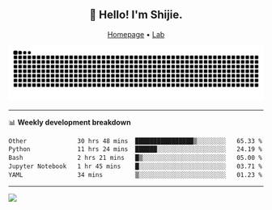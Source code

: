 <h2 align="center">👋 Hello! I'm Shijie.</h2>
<p align="center">
  <a href="https://xu-shi-jie.github.io"> Homepage</a> •
  <a href="https://onodalab.ees.hokudai.ac.jp"> Lab </a>
</p>

![Snake animation](https://github.com/xu-shi-jie/xu-shi-jie/blob/output/github-snake.svg)


-------

📊 **Weekly development breakdown**
<!--START_SECTION:waka-->

```txt
Other              30 hrs 48 mins  ████████████████▒░░░░░░░░   65.33 %
Python             11 hrs 24 mins  ██████░░░░░░░░░░░░░░░░░░░   24.19 %
Bash               2 hrs 21 mins   █▒░░░░░░░░░░░░░░░░░░░░░░░   05.00 %
Jupyter Notebook   1 hr 45 mins    █░░░░░░░░░░░░░░░░░░░░░░░░   03.71 %
YAML               34 mins         ▒░░░░░░░░░░░░░░░░░░░░░░░░   01.23 %
```

<!--END_SECTION:waka-->

-------
![](https://komarev.com/ghpvc/?username=xu-shi-jie&style=flat-square&color=blue) 
